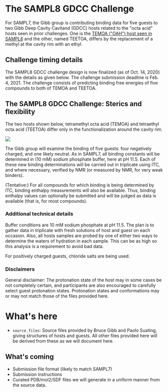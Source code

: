 # The SAMPL8 GDCC Challenge

For SAMPL7, the Gibb group is contributing binding data for five
guests to two Gibb Deep Cavity Cavitand (GDCC) hosts related to the "octa acid"
hosts seen in prior challenges. One is the [TEMOA ("OAH") host seen in SAMPL6](https://github.com/samplchallenges/SAMPL6/blob/master/host_guest_description.md) and the other, named TEETOA, differs by the replacement of a methyl at the cavity rim with an ethyl.

## Challenge timing details

The SAMPL8 GDCC challenge design is now finalized (as of Oct. 14, 2020) with the details as given below.
The challenge submission deadline is Feb. 4, 2021.
The challenge consists of predicting binding free energies of five compounds to both of TEMOA and TEETOA.

## The SAMPL8 GDCC Challenge: Sterics and flexibility

The two hosts shown below, tetramethyl octa acid (TEMOA) and tetraethyl octa acid (TEETOA) differ only in the functionalization around the cavity rim.

![](source_files/guests.png)

The Gibb group will examine the binding of five guests: four negatively charged, and one likely neutral.
As in SAMPL7, all binding constants will be determined in (10 mM) sodium phosphate buffer, here at pH 11.5.
Each of these new binding determinations will be carried out in triplicate using ITC, and where necessary, verified by NMR (or measured by NMR, for very weak binders).

(Tentative:) For all compounds for which binding is being determined by ITC, binding enthalpy measurements will also be available. Thus, binding enthalpy values can optionally be submitted and will be judged as data is available (that is, for most compounds).

### Additional technical details

Buffer conditions are 10 mM sodium phosphate at pH 11.5. The plan is to gather data in triplicate with fresh solutions of host and guest on each occasion.  Also, all hosts samples are probed by one of either two ways to determine the waters of hydration in each sample.  This can be as high so this analysis is a requirement to avoid bad data.

For positively charged guests, chloride salts are being used.

### Disclaimers

General disclaimer: The protonation state of the host may in some cases be not completely certain, and participants are also encouraged to carefully select guest protonation states. Protonation states and conformations may or may not match those of the files provided here.

# What's here

- `source_files`: Source files provided by Bruce Gibb and Paolo Suating, giving structures of hosts and guests. All other files provided here will be derived from these as we will document here.


## What's coming
- Submission file format (likely to match SAMPL7)
- Submission instructions
- Curated PDB/mol2/SDF files we will generate in a uniform manner from the source data.
